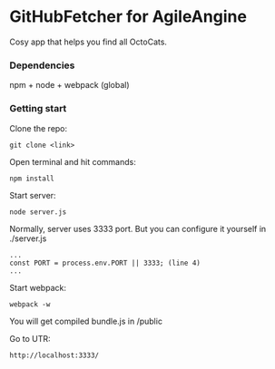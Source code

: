 # GitHubFetcher for AgileAngine

Cosy app that helps you find all OctoCats.

### Dependencies

npm + node + webpack (global)

### Getting start

Clone the repo:
```
git clone <link>
```

Open terminal and hit commands:
```
npm install
```

Start server:
```
node server.js
```

Normally, server uses 3333 port. But you can configure it yourself in
./server.js
```
...
const PORT = process.env.PORT || 3333; (line 4)
...
```

Start webpack:
 ```
webpack -w
```
 
You will get compiled bundle.js in /public
 
Go to UTR:
 ```
http://localhost:3333/
 ```

